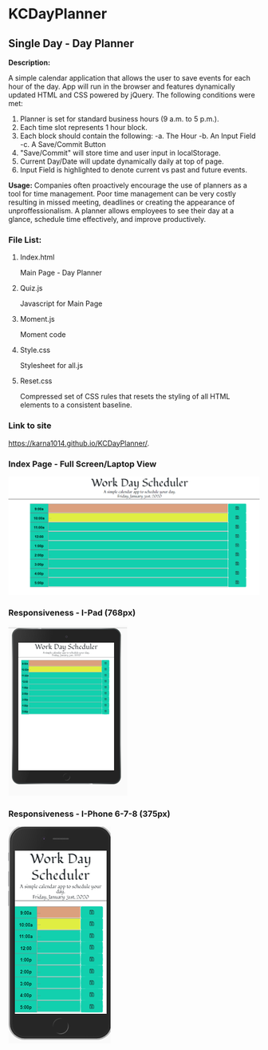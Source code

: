 # KCDayPlanner
## Single Day - Day Planner

**Description:**

A simple calendar application that allows the user to save events for each hour of the day.  App will run in the browser and features dynamically updated HTML and CSS powered by jQuery.  The following conditions were met:

1. Planner is set for standard business hours (9 a.m. to 5 p.m.).
2. Each time slot represents 1 hour block.
3. Each block should contain the following:
        -a. The Hour
        -b. An Input Field
        -c. A Save/Commit Button
4. "Save/Commit" will store time and user input in localStorage.
5. Current Day/Date will update dynamically daily at top of page.
6. Input Field is highlighted to denote current vs past and future events.


**Usage:**
Companies often proactively encourage the use of planners as a tool for time management.  Poor time management can be very costly resulting in missed meeting, deadlines or creating the appearance of unproffessionalism.  A planner allows employees to see their day at a glance, schedule time effectively, and improve productively.


### File List:

1. Index.html
    
    Main Page - Day Planner

2. Quiz.js    
    
    Javascript for Main Page 

3. Moment.js

    Moment code

4. Style.css

    Stylesheet for all.js 

5. Reset.css         

    Compressed set of CSS rules that resets the styling of all HTML elements to a consistent baseline.


### Link to site

https://karna1014.github.io/KCDayPlanner/.


### Index Page - Full Screen/Laptop View

![Index Page](./Assets/Images/FullScreen-LaptopView.png)


### Responsiveness - I-Pad (768px)

![I-Pad](./Assets/Images/I-Pad.png)


### Responsiveness - I-Phone 6-7-8 (375px)

![I-Phone](./Assets/Images/I-Phone6-7-8.png)

